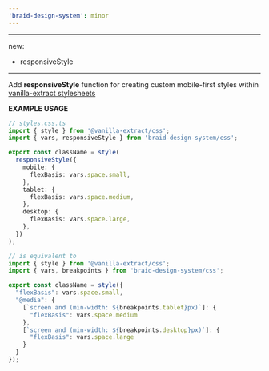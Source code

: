 ```yaml
---
'braid-design-system': minor
---
```


---
new:
  - responsiveStyle
---

Add **responsiveStyle** function for creating custom mobile-first styles within [vanilla-extract stylesheets](http://vanilla-extract.style)

**EXAMPLE USAGE**

```ts
// styles.css.ts
import { style } from '@vanilla-extract/css';
import { vars, responsiveStyle } from 'braid-design-system/css';

export const className = style(
  responsiveStyle({
    mobile: {
      flexBasis: vars.space.small,
    },
    tablet: {
      flexBasis: vars.space.medium,
    },
    desktop: {
      flexBasis: vars.space.large,
    },
  })
);

// is equivalent to
import { style } from '@vanilla-extract/css';
import { vars, breakpoints } from 'braid-design-system/css';

export const className = style({
  "flexBasis": vars.space.small,
  "@media": {
    [`screen and (min-width: ${breakpoints.tablet}px)`]: {
      "flexBasis": vars.space.medium
    },
    [`screen and (min-width: ${breakpoints.desktop}px)`]: {
      "flexBasis": vars.space.large
    }
  }
});
```

